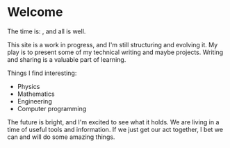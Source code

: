 # Welcome

The time is: <span id="binary-clock"></span>, and all is well.

This site is a work in progress, and I'm still structuring and evolving it. My play is to present some of my technical writing and maybe projects. Writing and sharing is a valuable part of learning.

Things I find interesting:

  - Physics
  - Mathematics
  - Engineering
  - Computer programming

The future is bright, and I'm excited to see what it holds. We are living in a time of useful tools and information. If we just get our act together, I bet we can and will do some amazing things.

<!-- Javascripts -->
<!-- Binary Clock -->
<script>
  function updateClock() {
    var now = new Date();
    var hours = now.getHours().toString(2).padStart(4, '0');
    var minutes = now.getMinutes().toString(2).padStart(6, '0');
    var seconds = now.getSeconds().toString(2).padStart(6, '0');
    document.getElementById('binary-clock').innerText = hours + ' : ' + minutes + ' : ' + seconds;
  }
  setInterval(updateClock, 1000);
  updateClock();
</script>